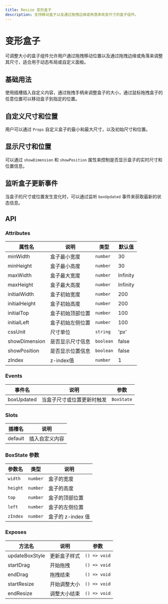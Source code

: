 ```yaml
---
title: Resize 变形盒子
description: 支持移动盒子以及通过拖拽边缘或角落来改变尺寸的盒子组件。
---
```


# 变形盒子

可调整大小的盒子组件允许用户通过拖拽移动位置以及通过拖拽边缘或角落来调整其尺寸，适合用于动态布局或自定义面板。

## 基础用法

使用插槽插入自定义内容，通过拖拽手柄来调整盒子的大小，通过鼠标拖拽盒子的任意位置可以移动盒子到指定的位置。

<preview path="../demo/Resize/Basic.vue" title="基础用法" description="展示Resize组件的基础用法"></preview>

## 自定义尺寸和位置

用户可以通过 `Props` 自定义盒子的最小和最大尺寸，以及初始尺寸和位置。

<preview path="../demo/Resize/CustomSize.vue" title="自定义尺寸和位置" description="为Resize组件自定义尺寸和位置"></preview>

## 显示尺寸和位置

可以通过 `showDimension` 和 `showPosition` 属性来控制是否显示盒子的实时尺寸和位置信息。

<preview path="../demo/Resize/ShowDimension.vue" title="显示尺寸和位置" description="实时展示尺寸和位置信息"></preview>

## 监听盒子更新事件

当盒子的尺寸或位置发生变化时，可以通过监听 `boxUpdated` 事件来获取最新的状态信息。

<preview path="../demo/Resize/BoxUpdated.vue" title="监听盒子更新事件" description="演示如何监听盒子的尺寸和位置信息更新"></preview>

## API

### Attributes

| 属性名        | 说明             | 类型      | 默认值   |
| ------------- | ---------------- | --------- | -------- |
| minWidth      | 盒子最小宽度     | `number`  | 30       |
| minHeight     | 盒子最小高度     | `number`  | 30       |
| maxWidth      | 盒子最大宽度     | `number`  | Infinity |
| maxHeight     | 盒子最大高度     | `number`  | Infinity |
| initialWidth  | 盒子初始宽度     | `number`  | 200      |
| initialHeight | 盒子初始高度     | `number`  | 200      |
| initialTop    | 盒子初始顶部位置 | `number`  | 100      |
| initialLeft   | 盒子初始左侧位置 | `number`  | 100      |
| cssUnit       | 尺寸单位         | `string`  | 'px'     |
| showDimension | 是否显示尺寸信息 | `boolean` | false    |
| showPosition  | 是否显示位置信息 | `boolean` | false    |
| zIndex        | z-index值        | `number`  | 1        |

### Events

| 事件名     | 说明                       | 参数       |
| ---------- | -------------------------- | ---------- |
| boxUpdated | 当盒子尺寸或位置更新时触发 | `BoxState` |

### Slots

| 插槽名  | 说明           |
| ------- | -------------- |
| default | 插入自定义内容 |

### BoxState 参数

| 参数名   | 类型     | 说明              |
| -------- | -------- | ----------------- |
| `width`  | `number` | 盒子的宽度        |
| `height` | `number` | 盒子的高度        |
| `top`    | `number` | 盒子的顶部位置    |
| `left`   | `number` | 盒子的左侧位置    |
| `zIndex` | `number` | 盒子的 z-index 值 |

### Exposes

| 方法名         | 说明         | 参数         |
| -------------- | ------------ | ------------ |
| updateBoxStyle | 更新盒子样式 | `() => void` |
| startDrag      | 开始拖拽     | `() => void` |
| endDrag        | 拖拽结束     | `() => void` |
| startResize    | 开始调整大小 | `() => void` |
| endResize      | 调整大小结束 | `() => void` |
